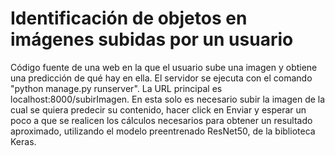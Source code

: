 # Identificación de objetos en imágenes subidas por un usuario
Código fuente de una web en la que el usuario sube una imagen y obtiene una predicción de qué hay en ella.
El servidor se ejecuta con el comando "python manage.py runserver". La URL principal es localhost:8000/subirImagen. En esta solo es necesario subir la imagen de la cual se quiera predecir su contenido, hacer click en Enviar y esperar un poco a que se realicen los cálculos necesarios para obtener un resultado aproximado, utilizando el modelo preentrenado ResNet50, de la biblioteca Keras.
